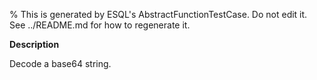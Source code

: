 % This is generated by ESQL's AbstractFunctionTestCase. Do not edit it. See ../README.md for how to regenerate it.

**Description**

Decode a base64 string.

